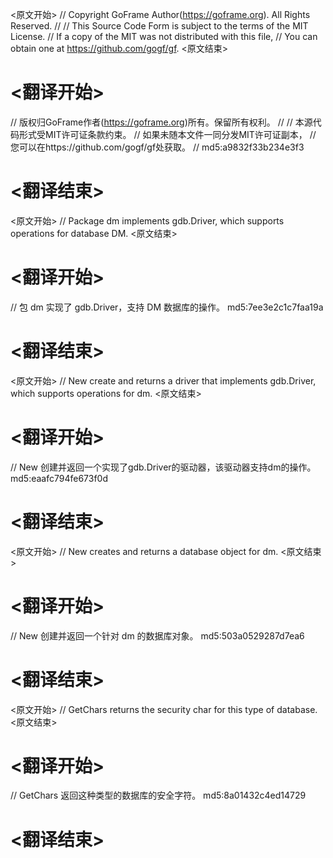 
<原文开始>
// Copyright GoFrame Author(https://goframe.org). All Rights Reserved.
//
// This Source Code Form is subject to the terms of the MIT License.
// If a copy of the MIT was not distributed with this file,
// You can obtain one at https://github.com/gogf/gf.
<原文结束>

# <翻译开始>
// 版权归GoFrame作者(https://goframe.org)所有。保留所有权利。
//
// 本源代码形式受MIT许可证条款约束。
// 如果未随本文件一同分发MIT许可证副本，
// 您可以在https://github.com/gogf/gf处获取。
// md5:a9832f33b234e3f3
# <翻译结束>


<原文开始>
// Package dm implements gdb.Driver, which supports operations for database DM.
<原文结束>

# <翻译开始>
// 包 dm 实现了 gdb.Driver，支持 DM 数据库的操作。 md5:7ee3e2c1c7faa19a
# <翻译结束>


<原文开始>
// New create and returns a driver that implements gdb.Driver, which supports operations for dm.
<原文结束>

# <翻译开始>
// New 创建并返回一个实现了gdb.Driver的驱动器，该驱动器支持dm的操作。 md5:eaafc794fe673f0d
# <翻译结束>


<原文开始>
// New creates and returns a database object for dm.
<原文结束>

# <翻译开始>
// New 创建并返回一个针对 dm 的数据库对象。 md5:503a0529287d7ea6
# <翻译结束>


<原文开始>
// GetChars returns the security char for this type of database.
<原文结束>

# <翻译开始>
// GetChars 返回这种类型的数据库的安全字符。 md5:8a01432c4ed14729
# <翻译结束>

